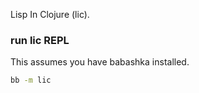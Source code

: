 Lisp In Clojure (lic).

### run lic REPL

This assumes you have babashka installed.

```sh
bb -m lic
```
